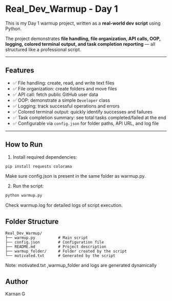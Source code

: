 # Real_Dev_Warmup - Day 1

This is my Day 1 warmup project, written as a **real-world dev script** using Python.  

The project demonstrates **file handling, file organization, API calls, OOP, logging, colored terminal output, and task completion reporting** — all structured like a professional script.

---

## Features

- ✅ File handling: create, read, and write text files  
- ✅ File organization: create folders and move files  
- ✅ API call: fetch public GitHub user data  
- ✅ OOP: demonstrate a simple `Developer` class  
- ✅ Logging: track successful operations and errors  
- ✅ Colored terminal output: quickly identify successes and failures  
- ✅ Task completion summary: see total tasks completed/failed at the end  
- ✅ Configurable via `config.json` for folder paths, API URL, and log file  

---

## How to Run

1. Install required dependencies:

```bash
pip install requests colorama
```
Make sure config.json is present in the same folder as warmup.py.

2. Run the script:

```bash
python warmup.py
```
Check warmup.log for detailed logs of script execution.

## Folder Structure

```
Real_Dev_Warmup/
├── warmup.py          # Main script
├── config.json        # Configuration file
├── README.md          # Project description
├── warmup_folder/     # Folder created by the script
└── motivated.txt      # Generated by the script
```

Note: motivated.txt ,warmup_folder and logs are generated dynamically

## Author

Karnan G
